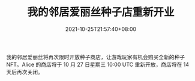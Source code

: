 ﻿---
title: "我的邻居爱丽丝种子店重新开业"
date: 2021-10-25T21:57:40+08:00
lastmod: 2021-10-25T16:45:40+08:00
draft: false
authors: ["Shirley"]
description: "我的邻居爱丽丝将再次限时开放种子商店，让游戏玩家有机会购买全新的种子 NFT。Alice 的商店将于 10 月 27 日星期三 10:00 UTC 重新开放，商店将在 14 天后再次关闭。"
featuredImage: "my-neighbor-alice-seed-shop-reopens.png"
tags: ["Virtual World","虚拟世界","Play to Earn"]
categories: ["news"]
news: ["虚拟世界"]
weight: 
lightgallery: true
pinned: false
recommend: false
recommend1: false
---

我的邻居爱丽丝将再次限时开放种子商店，让游戏玩家有机会购买全新的种子 NFT。Alice 的商店将于 10 月 27 日星期三 10:00 UTC 重新开放，商店将在 14 天后再次关闭。

<!--more-->

